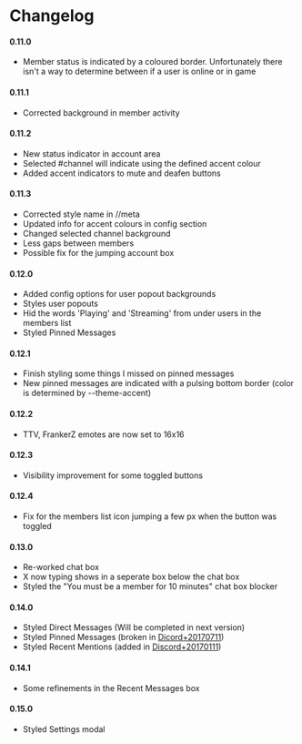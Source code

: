 # Changelog

#### 0.11.0
* Member status is indicated by a coloured border. Unfortunately there isn't a way to determine between if a user is online or in game

#### 0.11.1
* Corrected background in member activity

#### 0.11.2
* New status indicator in account area
* Selected #channel will indicate using the defined accent colour
* Added accent indicators to mute and deafen buttons

#### 0.11.3
* Corrected style name in //meta
* Updated info for accent colours in config section
* Changed selected channel background
* Less gaps between members
* Possible fix for the jumping account box

#### 0.12.0
* Added config options for user popout backgrounds
* Styles user popouts
* Hid the words 'Playing' and 'Streaming' from under users in the members list
* Styled Pinned Messages

#### 0.12.1
* Finish styling some things I missed on pinned messages
* New pinned messages are indicated with a pulsing bottom border (color is determined by --theme-accent)

#### 0.12.2
* TTV, FrankerZ emotes are now set to 16x16

#### 0.12.3
* Visibility improvement for some toggled buttons

#### 0.12.4
* Fix for the members list icon jumping a few px when the button was toggled

#### 0.13.0
* Re-worked chat box
* X now typing shows in a seperate box below the chat box
* Styled the "You must be a member for 10 minutes" chat box blocker

#### 0.14.0
* Styled Direct Messages (Will be completed in next version)
* Styled Pinned Messages (broken in [Dicord+20170711](https://blog.discordapp.com/2016-7-11-change-log/))
* Styled Recent Mentions (added in [Discord+20170111](https://blog.discordapp.com/2016-7-11-change-log/))

#### 0.14.1
* Some refinements in the Recent Messages box

#### 0.15.0
* Styled Settings modal